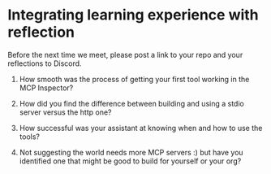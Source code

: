 # Integrating learning experience with reflection

Before the next time we meet, please post a link to your repo and your reflections to Discord.


1. How smooth was the process of getting your first tool working in the MCP Inspector?


2. How did you find the difference between building and using a stdio server versus the http one?


3. How successful was your assistant at knowing when and how to use the tools?


4. Not suggesting the world needs more MCP servers :) but have you identified one that might be good to build for yourself or your org?


